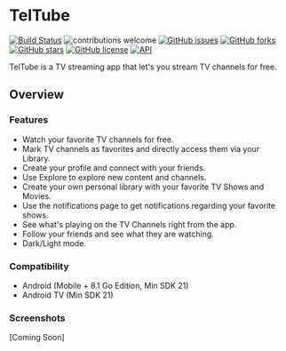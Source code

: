 # TelTube
[![Build Status](https://travis-ci.org/TurboProgramming/TelTube.svg?branch=master)](https://travis-ci.org/TurboProgramming/TelTube)
![contributions welcome](https://img.shields.io/badge/contributions-welcome-brightgreen.svg?style=flat)
[![GitHub issues](https://img.shields.io/github/issues/TurboProgramming/TelTube.svg)](https://github.com/TurboProgramming/TelTube/issues)
[![GitHub forks](https://img.shields.io/github/forks/TurboProgramming/TelTube.svg)](https://github.com/TurboProgramming/TelTube/network)
[![GitHub stars](https://img.shields.io/github/stars/TurboProgramming/TelTube.svg)](https://github.com/TurboProgramming/TelTube/stargazers)
[![GitHub license](https://img.shields.io/badge/license-MIT-blue.svg)](https://raw.githubusercontent.com/TurboProgramming/TelTube/master/LICENSE)
[![API](https://img.shields.io/badge/API-21%2B-brightgreen.svg?style=flat)](https://android-arsenal.com/api?level=21)

TelTube is a TV streaming app that let's you stream TV channels for free.

## Overview
### Features
- Watch your favorite TV channels for free.
- Mark TV channels as favorites and directly access them via your Library.
- Create your profile and connect with your friends.
- Use Explore to explore new content and channels.
- Create your own personal library with your favorite TV Shows and Movies.
- Use the notifications page to get notifications regarding your favorite shows.
- See what's playing on the TV Channels right from the app.
- Follow your friends and see what they are watching.
- Dark/Light mode.

### Compatibility
- Android (Mobile + 8.1 Go Edition, Min SDK 21)
- Android TV (Min SDK 21)

### Screenshots
[Coming Soon]
